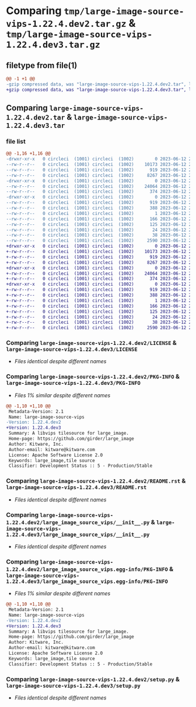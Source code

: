 # Comparing `tmp/large-image-source-vips-1.22.4.dev2.tar.gz` & `tmp/large-image-source-vips-1.22.4.dev3.tar.gz`

## filetype from file(1)

```diff
@@ -1 +1 @@
-gzip compressed data, was "large-image-source-vips-1.22.4.dev2.tar", last modified: Mon Jun 12 21:05:52 2023, max compression
+gzip compressed data, was "large-image-source-vips-1.22.4.dev3.tar", last modified: Mon Jun 12 21:40:16 2023, max compression
```

## Comparing `large-image-source-vips-1.22.4.dev2.tar` & `large-image-source-vips-1.22.4.dev3.tar`

### file list

```diff
@@ -1,16 +1,16 @@
-drwxr-xr-x   0 circleci  (1001) circleci  (1002)        0 2023-06-12 21:05:52.366648 large-image-source-vips-1.22.4.dev2/
--rw-r--r--   0 circleci  (1001) circleci  (1002)    10173 2023-06-12 21:05:52.000000 large-image-source-vips-1.22.4.dev2/LICENSE
--rw-r--r--   0 circleci  (1001) circleci  (1002)      919 2023-06-12 21:05:52.366648 large-image-source-vips-1.22.4.dev2/PKG-INFO
--rw-r--r--   0 circleci  (1001) circleci  (1002)     8267 2023-06-12 21:05:52.000000 large-image-source-vips-1.22.4.dev2/README.rst
-drwxr-xr-x   0 circleci  (1001) circleci  (1002)        0 2023-06-12 21:05:52.366648 large-image-source-vips-1.22.4.dev2/large_image_source_vips/
--rw-r--r--   0 circleci  (1001) circleci  (1002)    24064 2023-06-12 21:03:44.000000 large-image-source-vips-1.22.4.dev2/large_image_source_vips/__init__.py
--rw-r--r--   0 circleci  (1001) circleci  (1002)      374 2023-06-12 21:03:44.000000 large-image-source-vips-1.22.4.dev2/large_image_source_vips/girder_source.py
-drwxr-xr-x   0 circleci  (1001) circleci  (1002)        0 2023-06-12 21:05:52.366648 large-image-source-vips-1.22.4.dev2/large_image_source_vips.egg-info/
--rw-r--r--   0 circleci  (1001) circleci  (1002)      919 2023-06-12 21:05:52.000000 large-image-source-vips-1.22.4.dev2/large_image_source_vips.egg-info/PKG-INFO
--rw-r--r--   0 circleci  (1001) circleci  (1002)      388 2023-06-12 21:05:52.000000 large-image-source-vips-1.22.4.dev2/large_image_source_vips.egg-info/SOURCES.txt
--rw-r--r--   0 circleci  (1001) circleci  (1002)        1 2023-06-12 21:05:52.000000 large-image-source-vips-1.22.4.dev2/large_image_source_vips.egg-info/dependency_links.txt
--rw-r--r--   0 circleci  (1001) circleci  (1002)      166 2023-06-12 21:05:52.000000 large-image-source-vips-1.22.4.dev2/large_image_source_vips.egg-info/entry_points.txt
--rw-r--r--   0 circleci  (1001) circleci  (1002)      125 2023-06-12 21:05:52.000000 large-image-source-vips-1.22.4.dev2/large_image_source_vips.egg-info/requires.txt
--rw-r--r--   0 circleci  (1001) circleci  (1002)       24 2023-06-12 21:05:52.000000 large-image-source-vips-1.22.4.dev2/large_image_source_vips.egg-info/top_level.txt
--rw-r--r--   0 circleci  (1001) circleci  (1002)       38 2023-06-12 21:05:52.366648 large-image-source-vips-1.22.4.dev2/setup.cfg
--rw-r--r--   0 circleci  (1001) circleci  (1002)     2590 2023-06-12 21:03:44.000000 large-image-source-vips-1.22.4.dev2/setup.py
+drwxr-xr-x   0 circleci  (1001) circleci  (1002)        0 2023-06-12 21:40:16.127166 large-image-source-vips-1.22.4.dev3/
+-rw-r--r--   0 circleci  (1001) circleci  (1002)    10173 2023-06-12 21:40:15.000000 large-image-source-vips-1.22.4.dev3/LICENSE
+-rw-r--r--   0 circleci  (1001) circleci  (1002)      919 2023-06-12 21:40:16.127166 large-image-source-vips-1.22.4.dev3/PKG-INFO
+-rw-r--r--   0 circleci  (1001) circleci  (1002)     8267 2023-06-12 21:40:15.000000 large-image-source-vips-1.22.4.dev3/README.rst
+drwxr-xr-x   0 circleci  (1001) circleci  (1002)        0 2023-06-12 21:40:16.127166 large-image-source-vips-1.22.4.dev3/large_image_source_vips/
+-rw-r--r--   0 circleci  (1001) circleci  (1002)    24064 2023-06-12 21:38:20.000000 large-image-source-vips-1.22.4.dev3/large_image_source_vips/__init__.py
+-rw-r--r--   0 circleci  (1001) circleci  (1002)      374 2023-06-12 21:38:20.000000 large-image-source-vips-1.22.4.dev3/large_image_source_vips/girder_source.py
+drwxr-xr-x   0 circleci  (1001) circleci  (1002)        0 2023-06-12 21:40:16.127166 large-image-source-vips-1.22.4.dev3/large_image_source_vips.egg-info/
+-rw-r--r--   0 circleci  (1001) circleci  (1002)      919 2023-06-12 21:40:16.000000 large-image-source-vips-1.22.4.dev3/large_image_source_vips.egg-info/PKG-INFO
+-rw-r--r--   0 circleci  (1001) circleci  (1002)      388 2023-06-12 21:40:16.000000 large-image-source-vips-1.22.4.dev3/large_image_source_vips.egg-info/SOURCES.txt
+-rw-r--r--   0 circleci  (1001) circleci  (1002)        1 2023-06-12 21:40:16.000000 large-image-source-vips-1.22.4.dev3/large_image_source_vips.egg-info/dependency_links.txt
+-rw-r--r--   0 circleci  (1001) circleci  (1002)      166 2023-06-12 21:40:16.000000 large-image-source-vips-1.22.4.dev3/large_image_source_vips.egg-info/entry_points.txt
+-rw-r--r--   0 circleci  (1001) circleci  (1002)      125 2023-06-12 21:40:16.000000 large-image-source-vips-1.22.4.dev3/large_image_source_vips.egg-info/requires.txt
+-rw-r--r--   0 circleci  (1001) circleci  (1002)       24 2023-06-12 21:40:16.000000 large-image-source-vips-1.22.4.dev3/large_image_source_vips.egg-info/top_level.txt
+-rw-r--r--   0 circleci  (1001) circleci  (1002)       38 2023-06-12 21:40:16.127166 large-image-source-vips-1.22.4.dev3/setup.cfg
+-rw-r--r--   0 circleci  (1001) circleci  (1002)     2590 2023-06-12 21:38:20.000000 large-image-source-vips-1.22.4.dev3/setup.py
```

### Comparing `large-image-source-vips-1.22.4.dev2/LICENSE` & `large-image-source-vips-1.22.4.dev3/LICENSE`

 * *Files identical despite different names*

### Comparing `large-image-source-vips-1.22.4.dev2/PKG-INFO` & `large-image-source-vips-1.22.4.dev3/PKG-INFO`

 * *Files 1% similar despite different names*

```diff
@@ -1,10 +1,10 @@
 Metadata-Version: 2.1
 Name: large-image-source-vips
-Version: 1.22.4.dev2
+Version: 1.22.4.dev3
 Summary: A libvips tilesource for large_image.
 Home-page: https://github.com/girder/large_image
 Author: Kitware, Inc.
 Author-email: kitware@kitware.com
 License: Apache Software License 2.0
 Keywords: large_image,tile source
 Classifier: Development Status :: 5 - Production/Stable
```

### Comparing `large-image-source-vips-1.22.4.dev2/README.rst` & `large-image-source-vips-1.22.4.dev3/README.rst`

 * *Files identical despite different names*

### Comparing `large-image-source-vips-1.22.4.dev2/large_image_source_vips/__init__.py` & `large-image-source-vips-1.22.4.dev3/large_image_source_vips/__init__.py`

 * *Files identical despite different names*

### Comparing `large-image-source-vips-1.22.4.dev2/large_image_source_vips.egg-info/PKG-INFO` & `large-image-source-vips-1.22.4.dev3/large_image_source_vips.egg-info/PKG-INFO`

 * *Files 1% similar despite different names*

```diff
@@ -1,10 +1,10 @@
 Metadata-Version: 2.1
 Name: large-image-source-vips
-Version: 1.22.4.dev2
+Version: 1.22.4.dev3
 Summary: A libvips tilesource for large_image.
 Home-page: https://github.com/girder/large_image
 Author: Kitware, Inc.
 Author-email: kitware@kitware.com
 License: Apache Software License 2.0
 Keywords: large_image,tile source
 Classifier: Development Status :: 5 - Production/Stable
```

### Comparing `large-image-source-vips-1.22.4.dev2/setup.py` & `large-image-source-vips-1.22.4.dev3/setup.py`

 * *Files identical despite different names*

